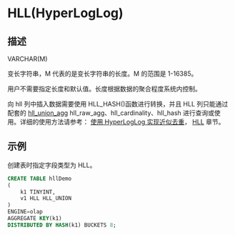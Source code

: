 # HLL(HyperLogLog)

## 描述

VARCHAR(M)

变长字符串，M 代表的是变长字符串的长度。M 的范围是 1-16385。

用户不需要指定长度和默认值。长度根据数据的聚合程度系统内控制。

向 hll 列中插入数据需要使用 HLL_HASH()函数进行转换，并且 HLL 列只能通过配套的 [hll_union_agg](/sql-reference/sql-functions/aggregate-functions/hll_union_agg.md) hll_raw_agg、hll_cardinality、hll_hash 进行查询或使用。详细的使用方法请参考：
[使用 HyperLogLog 实现近似去重](/using_starrocks/Using_HLL.md)，
[HLL](/sql-reference/sql-statements/data-definition/HLL.md) 章节。

## 示例

创建表时指定字段类型为 HLL。

```sql
CREATE TABLE hllDemo
(
    k1 TINYINT,
    v1 HLL HLL_UNION
)
ENGINE=olap
AGGREGATE KEY(k1)
DISTRIBUTED BY HASH(k1) BUCKETS 8;
```
